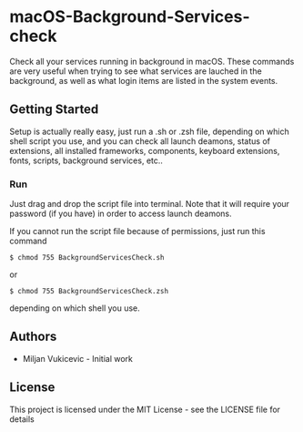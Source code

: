# macOS-Background-Services-check

Check all your services running in background in macOS. These commands are very useful when trying to see what services are lauched in the background, as well as what login items are listed in the system events.

## Getting Started

Setup is actually really easy, just run a .sh or .zsh file, depending on which shell script you use, and you can check all launch deamons, status of extensions, all installed frameworks, components, keyboard extensions, fonts, scripts, background services, etc..

### Run

Just drag and drop the script file into terminal. Note that it will require your password (if you have) in order to access launch deamons.

If you cannot run the script file because of permissions, just run this command

`$ chmod 755 BackgroundServicesCheck.sh`

or

`$ chmod 755 BackgroundServicesCheck.zsh`

depending on which shell you use.

## Authors

* Miljan Vukicevic - Initial work

## License 

This project is licensed under the MIT License - see the LICENSE file for details
